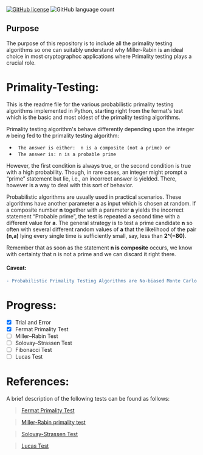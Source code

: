 [![GitHub license](https://img.shields.io/github/license/aaqibb13/Primality-Testing)](https://github.com/aaqibb13/Primality-Testing/blob/master/LICENSE) ![GitHub language count](https://img.shields.io/github/languages/count/aaqibb13/Primality-Testing?color=brightgreen)

## Purpose
The purpose of this repository is to include all the primality testing algorithms so one can suitably understand why Miller-Rabin is an ideal choice in most cryptographoc applications where Primality testing plays a crucial role.

# Primality-Testing:
This is the readme file for the various probabilistic primality testing algorithms implemented in Python, starting right from the fermat's test which is the basic and most oldest of the primality testing algorithms.

Primality testing algorithm's behave differently depending upon the integer ***n*** being fed to the primality testing algorithm:
* ` The answer is either:  n is a composite (not a prime) or`
* ` The answer is: n is a probable prime`

However, the first condition is always true, or the second condition is true with a high probability. Though, in rare cases, an integer might prompt a “prime” statement but lie, i.e., an incorrect answer is yielded. There, however is a way to deal with this sort of behavior.

Probabilistic algorithms are usually used in practical scenarios. These algorithms have another parameter **a** as input which is chosen at random. 
If a composite number **n** together with a parameter **a** yields the incorrect statement “Probable prime”, the test is repeated a second time with a different value for **a**. 
The general strategy is to test a prime candidate **n** so often with several different random values of **a** that the likelihood of the pair **(n,a)** lying every single time is sufficiently small, say, less than **2^(−80)**.

Remember that as soon as the statement **n is composite** occurs, we know with certainty that n is not a prime and we can discard it right there.

#### Caveat:
``` diff 
- Probabilistic Primality Testing Algorithms are No-biased Monte Carlo algorithms which means that, when the algorithms output No, the answer is correct. Whereas the output Yes comes with some chances of error. In order for these algorithms to be useful, the error probabilities should be low 
```

# Progress: 
- [x] Trial and Error 
- [x] Fermat Primality Test
- [ ] Miller–Rabin Test
- [ ] Solovay–Strassen Test
- [ ] Fibonacci Test
- [ ] Lucas Test
# References:

A brief description of the following tests can be found as follows: 

> [Fermat Primality Test](https://en.wikipedia.org/wiki/Fermat_primality_test)

> [Miller-Rabin primality test](https://en.wikipedia.org/wiki/Miller%E2%80%93Rabin_primality_test)

> [Solovay-Strassen Test](https://en.wikipedia.org/wiki/Solovay%E2%80%93Strassen_primality_test)

> [Lucas Test](https://en.wikipedia.org/wiki/Lucas_primality_test)
